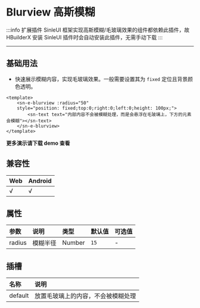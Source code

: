 # Blurview 高斯模糊

:::info 扩展插件
SinleUI 框架实现高斯模糊/毛玻璃效果的组件都依赖此插件，故 HBuilderX 安装 SinleUI 插件时会自动安装此插件，无需手动下载
:::

---

## 基础用法

- 快速展示模糊内容，实现毛玻璃效果。一般需要设置其为 `fixed` 定位且背景颜色透明。

``` vue
<template>
	<sn-e-blurview :radius="50"
	style="position: fixed;top:0;right:0;left:0;height: 100px;">
		<sn-text text="内部内容不会被模糊处理，而是会悬浮在毛玻璃上，下方的元素会模糊"></sn-text>
	</sn-e-blurview>
</template>
```

**更多演示请下载 demo 查看**

## 兼容性

| Web  | Android |
| :--- | :------ |
| √    | √       |

## 属性

| 参数   | 说明     | 类型   | 默认值 | 可选值 |
| :----- | :------- | :----- | :----- | :----- |
| radius | 模糊半径 | Number | `15`   | -      |

## 插槽

| 名称    | 说明                               |
| :------ | :--------------------------------- |
| default | 放置毛玻璃上的内容，不会被模糊处理 |



<DemoPhone name="sn-e-blurview" />